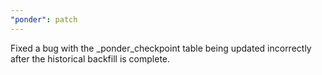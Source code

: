 ```yaml
---
"ponder": patch
---
```


Fixed a bug with the _ponder_checkpoint table being updated incorrectly after the historical backfill is complete.
